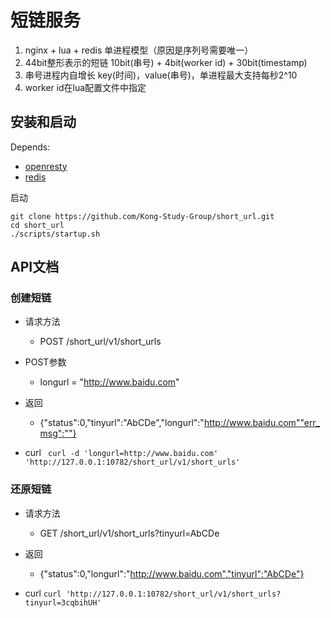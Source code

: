 # 短链服务

1. nginx + lua + redis   单进程模型（原因是序列号需要唯一）
1. 44bit整形表示的短链   10bit(串号) + 4bit(worker id)  + 30bit(timestamp)
1. 串号进程内自增长  key(时间)，value(串号)，单进程最大支持每秒2^10
1. worker id在lua配置文件中指定

## 安装和启动

Depends:

* [openresty](http://openresty.org/en/installation.html)
* [redis](https://redis.io/)

启动
```
git clone https://github.com/Kong-Study-Group/short_url.git
cd short_url
./scripts/startup.sh
```


## API文档

### 创建短链

* 请求方法
  * POST /short_url/v1/short_urls

* POST参数
  * longurl = "http://www.baidu.com"
* 返回
  * {"status":0,"tinyurl":"AbCDe","longurl":"http://www.baidu.com""err_msg":""}
 
* curl
` curl -d 'longurl=http://www.baidu.com' 'http://127.0.0.1:10782/short_url/v1/short_urls'`

### 还原短链

* 请求方法
  * GET /short_url/v1/short_urls?tinyurl=AbCDe
* 返回
  * {"status":0,"longurl":"http://www.baidu.com","tinyurl":"AbCDe"}
  
* curl
`curl 'http://127.0.0.1:10782/short_url/v1/short_urls?tinyurl=3cqbihUH'`
